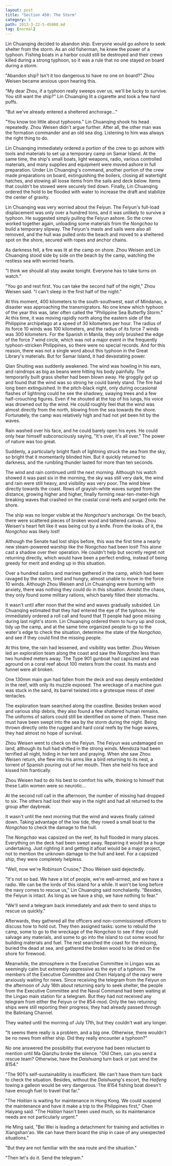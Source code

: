 ```yaml
---
layout: post
title: "Section 450: The Storm"
category: 5
path: 2013-3-22-5-45000.md
tag: [normal]
---
```


Lin Chuanqing decided to abandon ship. Everyone would go ashore to seek shelter from the storm. As an old fisherman, he knew the power of a typhoon. Fishing boats in a harbor could still be destroyed and their crews killed during a strong typhoon, so it was a rule that no one stayed on board during a storm.

"Abandon ship? Isn't it too dangerous to have no one on board?" Zhou Weisen became anxious upon hearing this.

"My dear Zhou, if a typhoon really sweeps over us, we'll be lucky to survive. You still want the ship?" Lin Chuanqing lit a cigarette and took a few hard puffs.

"But we've already entered a sheltered anchorage..."

"You know too little about typhoons." Lin Chuanqing shook his head repeatedly. Zhou Weisen didn't argue further. After all, the other man was the formation commander and an old sea dog. Listening to him was always the right thing to do.

Lin Chuanqing immediately ordered a portion of the crew to go ashore with tools and materials to set up a temporary camp on Samar Island. At the same time, the ship's small boats, light weapons, radio, various controlled materials, and many supplies and equipment were moved ashore in full preparation. Under Lin Chuanqing's command, another portion of the crew made preparations on board, extinguishing the boilers, closing all watertight hatches, and stowing all loose items from the sails and deck below. Items that couldn't be stowed were securely tied down. Finally, Lin Chuanqing ordered the hold to be flooded with water to increase the draft and stabilize the center of gravity.

Lin Chuanqing was very worried about the Feiyun. The Feiyun's full-load displacement was only over a hundred tons, and it was unlikely to survive a typhoon. He suggested simply pulling the Feiyun ashore. So the crew worked together again, unloading some materials from the *Nongchao* to build a temporary slipway. The Feiyun's masts and sails were also all removed, and the hull was pulled onto the beach and moved to a sheltered spot on the shore, secured with ropes and anchor chains.

As darkness fell, a fire was lit at the camp on shore. Zhou Weisen and Lin Chuanqing stood side by side on the beach by the camp, watching the restless sea with worried hearts.

"I think we should all stay awake tonight. Everyone has to take turns on watch."

"You go and rest first. You can take the second half of the night," Zhou Weisen said. "I can't sleep in the first half of the night."

At this moment, 400 kilometers to the south-southwest, east of Mindanao, a disaster was approaching the transmigrators. No one knew which typhoon of the year this was, later often called the "Philippine Sea Butterfly Storm." At this time, it was moving rapidly north along the eastern side of the Philippine archipelago at a speed of 30 kilometers per hour. The radius of its force 10 winds was 100 kilometers, and the radius of its force 7 winds was 300 kilometers. For the Spanish in Manila, they only brushed the edge of the force 7 wind circle, which was not a major event in the frequently typhoon-stricken Philippines, so there were no special records. And for this reason, there was not a single word about this typhoon in the Great Library's materials. But for Samar Island, it had devastating power.

Qian Shuiting was suddenly awakened. The wind was howling in his ears, and raindrops as big as beans were hitting his body painfully. The temporarily built grass shelter had been blown away. He groggily got up and found that the wind was so strong he could barely stand. The fire had long been extinguished. In the pitch-black night, only during occasional flashes of lightning could he see the shadowy, swaying trees and a few half-crouching figures. Even if he shouted at the top of his lungs, his voice was drowned out by the wind. He could roughly feel that the wind was almost directly from the north, blowing from the sea towards the shore. Fortunately, the camp was relatively high and had not yet been hit by the waves.

Rain washed over his face, and he could barely open his eyes. He could only hear himself subconsciously saying, "It's over, it's all over." The power of nature was too great.

Suddenly, a particularly bright flash of lightning struck the sea from the sky, so bright that it momentarily blinded him. But it quickly returned to darkness, and the rumbling thunder lasted for more than ten seconds.

The wind and rain continued until the next morning. Although his watch showed it was past six in the morning, the sky was still very dark, the wind and rain were still heavy, and visibility was very poor. The wind blew directly towards the coast. Rows of grayish-white waves surged from the distance, growing higher and higher, finally forming near-ten-meter-high breaking waves that crashed on the coastal coral reefs and surged onto the shore.

The ship was no longer visible at the *Nongchao*'s anchorage. On the beach, there were scattered pieces of broken wood and tattered canvas. Zhou Weisen's heart felt like it was being cut by a knife. From the looks of it, the *Nongchao* was likely lost!

Although the Senate had lost ships before, this was the first time a nearly new steam-powered warship like the *Nongchao* had been lost! This alone cast a shadow over their operation. He couldn't help but secretly regret not returning directly, which would have been a perfect ending, instead of being greedy for merit and ending up in this situation.

Over a hundred sailors and marines gathered in the camp, which had been ravaged by the storm, tired and hungry, almost unable to move in the force 10 winds. Although Zhou Weisen and Lin Chuanqing were burning with anxiety, there was nothing they could do in this situation. Amidst the chaos, they only found some military rations, which barely filled their stomachs.

It wasn't until after noon that the wind and waves gradually subsided. Lin Chuanqing estimated that they had entered the eye of the typhoon. He immediately ordered a roll call and found that 11 people had gone missing during last night's storm. Lin Chuanqing ordered them to hurry up and cook, tidy up the camp, and at the same time organized people to go to the water's edge to check the situation, determine the state of the *Nongchao*, and see if they could find the missing people.

At this time, the rain had lessened, and visibility was better. Zhou Weisen led an exploration team along the coast and saw the *Nongchao* less than two hundred meters away. The Type 901 gunboat had capsized and was aground on a coral reef about 100 meters from the coast. Its masts and funnel were all broken.

One 130mm main gun had fallen from the deck and was deeply embedded in the reef, with only its muzzle exposed. The wreckage of a machine gun was stuck in the sand, its barrel twisted into a grotesque mess of steel tentacles.

The exploration team searched along the coastline. Besides broken wood and various ship debris, they also found a few shattered human remains. The uniforms of sailors could still be identified on some of them. These men must have been swept into the sea by the storm during the night. Being thrown directly onto the rugged and hard coral reefs by the huge waves, they had almost no hope of survival.

Zhou Weisen went to check on the Feiyun. The Feiyun was undamaged on land, although its hull had shifted in the strong winds. Mendoza had been terrified all night, hiding in her tent and praying. When she saw Zhou Weisen return, she flew into his arms like a bird returning to its nest, a torrent of Spanish pouring out of her mouth. Then she held his face and kissed him frantically.

Zhou Weisen had to do his best to comfort his wife, thinking to himself that these Latin women were so neurotic...

At the second roll call in the afternoon, the number of missing had dropped to six. The others had lost their way in the night and had all returned to the group after daybreak.

It wasn't until the next morning that the wind and waves finally calmed down. Taking advantage of the low tide, they rowed a small boat to the *Nongchao* to check the damage to the hull.

The *Nongchao* was capsized on the reef, its hull flooded in many places. Everything on the deck had been swept away. Repairing it would be a huge undertaking. Just righting it and getting it afloat would be a major project, not to mention the unknown damage to the hull and keel. For a capsized ship, they were completely helpless.

"Well, now we're Robinson Crusoe," Zhou Weisen said dejectedly.

"It's not so bad. We have a lot of people, we're well-armed, and we have a radio. We can be the lords of this island for a while. It won't be long before the navy comes to rescue us," Lin Chuanqing said nonchalantly. "Besides, the Feiyun is intact. As long as we have a ship, we have nothing to fear."

"We'll send a telegram back immediately and ask them to send ships to rescue us quickly."

Afterwards, they gathered all the officers and non-commissioned officers to discuss how to hold out. They then assigned tasks: some to rebuild the camp, some to go to the wreckage of the *Nongchao* to see if they could salvage any materials, and some to go into the island to cut some wood for building materials and fuel. The rest searched the coast for the missing, buried the dead at sea, and gathered the broken wood to be dried on the shore for firewood.

Meanwhile, the atmosphere in the Executive Committee in Lingao was as seemingly calm but extremely oppressive as the eye of a typhoon. The members of the Executive Committee and Chen Haiyang of the navy were anxiously waiting for news. Since receiving the telegram from the Feiyun on the afternoon of July 16th about returning early to seek shelter, the people from the Executive Committee and the Naval Command had been waiting at the Lingao main station for a telegram. But they had not received any telegram from either the Feiyun or the 854-mod. Only the two returning ships were still reporting their progress; they had already passed through the Balintang Channel.

They waited until the morning of July 17th, but they couldn't wait any longer.

"It seems there really is a problem, and a big one. Otherwise, there wouldn't be no news from either ship. Did they really encounter a typhoon?"

No one answered the possibility that everyone had been reluctant to mention until Ma Qianzhu broke the silence. "Old Chen, can you send a rescue team? Otherwise, have the *Daishuang* turn back or just send the 8154."

"The 901's self-sustainability is insufficient. We can't have them turn back to check the situation. Besides, without the *Daishuang*'s escort, the *Haifeng* towing a galleon would be very dangerous. The 8154 fishing boat doesn't have enough fuel to travel that far."

"The *Haitian* is waiting for maintenance in Hong Kong. We could suspend the maintenance and have it make a trip to the Philippines first," Chen Haiyang said. "The *Haitian* hasn't been used much, so its maintenance needs are not particularly urgent."

He Ming said, "Bei Wei is leading a detachment for training and activities in Xiangshan'ao. We can have them board the ship in case of any unexpected situations."

"But they are not familiar with the sea route and the situation."

"Then let's do it. Send the telegram."